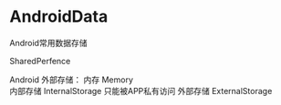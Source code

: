 # AndroidData
Android常用数据存储

SharedPerfence


Android 外部存储：
内存 Memory  
内部存储 InternalStorage  只能被APP私有访问
外部存储 ExternalStorage 
